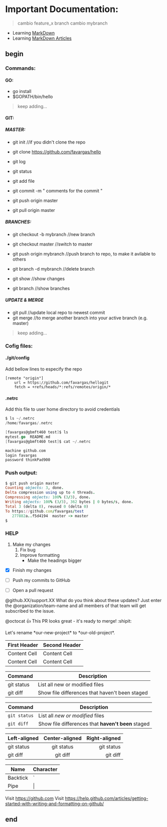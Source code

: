 # Important Documentation:

> cambio feature_x branch
> cambio mybranch


* Learning [MarkDown](https://help.github.com/articles/basic-writing-and-formatting-syntax/)
* Learning [MarkDown Articles](https://help.github.com/articles)

## **begin**

### Commands:

#### GO:

* go install
* $GOPATH/bin/hello

> keep adding...


#### GIT:

##### MASTER:

* git init  //if you didn't clone the repo

* git clone https://github.com/favargas/hello

* git log
* git status
* git add file
* git commit -m " comments for the commit "
* git push origin master
* git pull origin master

##### BRANCHES:

* git checkout -b mybranch  //new branch
* git checkout master       //switch to master
* git push origin mybranch  //push branch to repo, to make it avilable to others
* git branch -d mybranch    //delete branch

* git show		//show changes 
* git branch		//show branches


##### UPDATE & MERGE

* git pull		//update local repo to newest commit
* git merge <branch>	//to merge another branch into your active branch (e.g. master)


> keep adding...


### Cofig files:

#### ./git/config 

Add bellow lines to especify the repo
```    
[remote "origin"]
    url = https://github.com/favargas/hellogit
    fetch = +refs/heads/*:refs/remotes/origin/*
```


#### .netrc 

Add this file to user home directory to avoid credentials

```go
$ ls ~/.netrc 
/home/favargas/.netrc

[favargas@gbmft460 test]$ ls
mytest.go  README.md
[favargas@gbmft460 test]$ cat ~/.netrc 

machine github.com
login favargas 
password thinkPad900 
```


### Push output:

```ruby
$ git push origin master
Counting objects: 3, done.
Delta compression using up to 4 threads.
Compressing objects: 100% (3/3), done.
Writing objects: 100% (3/3), 362 bytes | 0 bytes/s, done.
Total 3 (delta 0), reused 0 (delta 0)
To https://github.com/favargas/test
   277882a..f5d4194  master -> master
$
```


### **HELP**

1. Make my changes
    1. Fix bug
    2. Improve formatting
        - Make the headings bigger


- [x] Finish my changes
- [ ] Push my commits to GitHub
- [ ] Open a pull request


@github.XX/support.XX What do you think about these updates? Just enter the @organization/team-name and all members of that team will get subscribed to the issue.

@octocat :+1: This PR looks great - it's ready to merge! :shipit:


Let's rename \*our-new-project\* to \*our-old-project\*.


| First Header  | Second Header |
| ------------- | ------------- |
| Content Cell  | Content Cell  |
| Content Cell  | Content Cell  |


| Command | Description |
| --- | --- |
| git status | List all new or modified files |
| git diff | Show file differences that haven't been staged |



| Command | Description |
| --- | --- |
| `git status` | List all *new or modified* files |
| `git diff` | Show file differences that **haven't been** staged |


| Left-aligned | Center-aligned | Right-aligned |
| :---         |     :---:      |          ---: |
| git status   | git status     | git status    |
| git diff     | git diff       | git diff      |


| Name     | Character |
| ---      | ---       |
| Backtick | `         |
| Pipe     | \|        |


Visit https://github.com
Visit https://help.github.com/articles/getting-started-with-writing-and-formatting-on-github/




## **end**
 
